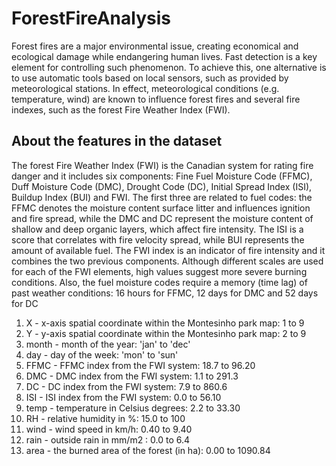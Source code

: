# ForestFireAnalysis

Forest fires are a major environmental issue, creating economical and ecological damage while endangering human lives. Fast detection is a key element for controlling such phenomenon. To achieve this, one alternative is to use automatic tools based on local sensors, such as provided by meteorological stations. In effect, meteorological conditions (e.g. temperature, wind) are known to influence forest fires and several fire indexes, such as the forest Fire Weather Index (FWI).

## About the features in the dataset

The forest Fire Weather Index (FWI) is the Canadian system for rating fire danger
and it includes six components: Fine Fuel Moisture Code (FFMC),
Duff Moisture Code (DMC), Drought Code (DC), Initial Spread Index (ISI), Buildup
Index (BUI) and FWI. The first three are related to fuel codes: the FFMC denotes the
moisture content surface litter and influences ignition and fire spread, while the DMC
and DC represent the moisture content of shallow and deep organic layers, which affect
fire intensity. The ISI is a score that correlates with fire velocity spread, while BUI
represents the amount of available fuel. The FWI index is an indicator of fire intensity
and it combines the two previous components. Although different scales are used for
each of the FWI elements, high values suggest more severe burning conditions. Also,
the fuel moisture codes require a memory (time lag) of past weather conditions: 16
hours for FFMC, 12 days for DMC and 52 days for DC

<ol>
<li>X - x-axis spatial coordinate within the Montesinho park map: 1 to 9
<li>Y - y-axis spatial coordinate within the Montesinho park map: 2 to 9
<li>month - month of the year: 'jan' to 'dec'
<li>day - day of the week: 'mon' to 'sun'
<li>FFMC - FFMC index from the FWI system: 18.7 to 96.20
<li>DMC - DMC index from the FWI system: 1.1 to 291.3
<li>DC - DC index from the FWI system: 7.9 to 860.6
<li>ISI - ISI index from the FWI system: 0.0 to 56.10
<li>temp - temperature in Celsius degrees: 2.2 to 33.30
<li>RH - relative humidity in %: 15.0 to 100
<li>wind - wind speed in km/h: 0.40 to 9.40
<li>rain - outside rain in mm/m2 : 0.0 to 6.4
<li>area - the burned area of the forest (in ha): 0.00 to 1090.84
</ol>

